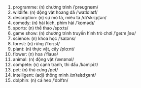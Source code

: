 1. programme: (n) chương trình /ˈprəʊɡræm/
2. wildlife: (n) động vật hoang dã /ˈwaɪldlaɪf/
3. description: (n) sự mô tả, miêu tả /dɪˈskrɪpʃən/
4. comedy: (n) hài kịch, phim hài /ˈkɒmədɪ/
5. sports: (n) thể thao /spɔːts/
6. game show: (n) chương trình truyền hình trò chơi /ˈɡeɪm ʃəʊ/
7. science: (n) khoa học /ˈsaɪəns/
8. forest: (n) rừng /ˈfɒrɪst/
12. plant: (n) thực vật, cây /plɑːnt/
13. flower: (n) hoa /ˈflaʊə/
14. animal: (n) động vật /ˈænɪməl/
17. compete: (v) cạnh tranh, thi đấu /kəmˈpiːt/
19. pet: (n) thú cưng /pet/
20. intelligent: (adj) thông minh /ɪnˈtelɪdʒənt/
21. dolphin: (n) cá heo /ˈdɒlfɪn/